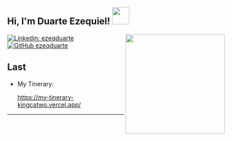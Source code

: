 <h2> Hi, I'm Duarte Ezequiel! <img src="https://cdn-icons-png.flaticon.com/128/8081/8081829.png" width="40"></h2>
<img align='right' src="https://cdn-icons-png.flaticon.com/512/2317/2317963.png" width="230">



[![Linkedin: ezeqduarte](https://img.shields.io/badge/-ezeqduarte-blue?style=flat-square&logo=Linkedin&logoColor=white&link=https://www.linkedin.com/in/thaianebraga/)](https://www.linkedin.com/in/ezequiel-martin-duarte-716b65230/)
[![GitHub ezeqduarte](https://img.shields.io/github/followers/ezeqduarte?label=follow&style=social)](https://github.com/ezeqduarte)


###   

<h2>Last </h2>

- My Tinerary: <a href="https://my-tinerary-kingcatwo.vercel.app/"><p>https://my-tinerary-kingcatwo.vercel.app/</p></a>

---
